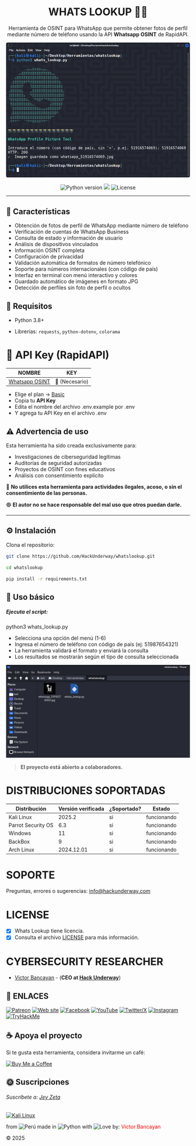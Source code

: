 <h1 align="center">WHATS LOOKUP 🕵️‍♂️</h1>

<p align="center">
  Herramienta de OSINT para WhatsApp que permite obtener fotos de perfil mediante número de teléfono usando la API <strong>Whatsapp OSINT</strong> de RapidAPI.
</p>

<p align="center">
  <img src="assets/whatslookup.png" title="WHATS LOOKUP" alt="WHATS LOOKUP" width="600"/>
</p>

<p align="center">
  <img src="https://img.shields.io/badge/Python-3.8+-3776AB?logo=python&logoColor=white" alt="Python version">
  <img src="https://img.shields.io/badge/RapidAPI-API-blue?logo=rapidapi&logoColor=white">
  <img src="https://img.shields.io/badge/License-MIT-green?logo=open-source-initiative&logoColor=white" alt="License">
</p>

---

## 🚀 Características

- Obtención de fotos de perfil de WhatsApp mediante número de teléfono
- Verificación de cuentas de WhatsApp Business
- Consulta de estado y información de usuario
- Análisis de dispositivos vinculados
- Información OSINT completa
- Configuración de privacidad
- Validación automática de formatos de número telefónico
- Soporte para números internacionales (con código de país)
- Interfaz en terminal con menú interactivo y colores
- Guardado automático de imágenes en formato JPG
- Detección de perfiles sin foto de perfil o ocultos

## 📌 Requisitos

- Python 3.8+

- Librerías: `requests`, `python-dotenv`, `colorama`

# 🔑 API Key (RapidAPI)

NOMBRE | KEY |
| ------------------- |-------------- |
| [Whatsapp OSINT](https://rapidapi.com/inutil-inutil-default/api/whatsapp-osint) |  🔑 (Necesario) |

- Elige el plan → [Basic](https://rapidapi.com/inutil-inutil-default/api/whatsapp-osint/pricing)
- Copia tu **API Key**
- Edita el nombre del archivo .env.example por .env
- Y agrega tu API Key en el archivo .env

## ⚠️ Advertencia de uso

Esta herramienta ha sido creada exclusivamente para:

- Investigaciones de ciberseguridad legítimas
- Auditorías de seguridad autorizadas
- Proyectos de OSINT con fines educativos
- Análisis con consentimiento explícito

🔴 **No utilices esta herramienta para actividades ilegales, acoso, o sin el consentimiento de las personas.**

🟢 **El autor no se hace responsable del mal uso que otros puedan darle.**

---
## ⚙️ Instalación

Clona el repositorio:

```bash
git clone https://github.com/HackUnderway/whatslookup.git
```
```bash
cd whatslookup
```
```bash
pip install -r requirements.txt
```

## 🐍 Uso básico 
##### Ejecuta el script:

python3 whats_lookup.py

- Selecciona una opción del menú (1-6)
- Ingresa el número de teléfono con código de país (ej: 51987654321)
- La herramienta validará el formato y enviará la consulta
- Los resultados se mostrarán según el tipo de consulta seleccionada

<p align="center">
  <img src="assets/result.png" title="Resultados" alt="Resultados" width="600"/>
</p>

> **El proyecto está abierto a colaboradores.**


# DISTRIBUCIONES SOPORTADAS
|Distribución | Versión verificada | 	¿Soportado? | 	Estado |
|--------------|--------------------|------|-------|
|Kali Linux| 2025.2| si| funcionando   |
|Parrot Security OS| 6.3| si | funcionando   |
|Windows| 11 | si | funcionando   |
|BackBox| 9 | si | funcionando   |
|Arch Linux| 2024.12.01 | si | funcionando   |

# SOPORTE
Preguntas, errores o sugerencias: info@hackunderway.com

# LICENSE
- [x] Whats Lookup tiene licencia.
- [x] Consulta el archivo [LICENSE](https://github.com/HackUnderway/whatslookup#MIT-1-ov-file) para más información.

# CYBERSECURITY RESEARCHER

* [Victor Bancayan](https://www.offsec.com/bug-bounty-program/) - (**CEO at [Hack Underway](https://hackunderway.com/)**) 

## 🔗 ENLACES
[![Patreon](https://img.shields.io/badge/patreon-000000?style=for-the-badge&logo=Patreon&logoColor=white)](https://www.patreon.com/c/HackUnderway)
[![Web site](https://img.shields.io/badge/Website-FF7139?style=for-the-badge&logo=firefox&logoColor=white)](https://hackunderway.com)
[![Facebook](https://img.shields.io/badge/Facebook-1877F2?style=for-the-badge&logo=facebook&logoColor=white)](https://www.facebook.com/HackUnderway)
[![YouTube](https://img.shields.io/badge/YouTube-FF0000?style=for-the-badge&logo=youtube&logoColor=white)](https://www.youtube.com/@JeyZetaOficial)
[![Twitter/X](https://img.shields.io/badge/Twitter/X-000000?style=for-the-badge&logo=x&logoColor=white)](https://x.com/JeyZetaOficial)
[![Instagram](https://img.shields.io/badge/Instagram-E4405F?style=for-the-badge&logo=instagram&logoColor=white)](https://instagram.com/hackunderway)
[![TryHackMe](https://img.shields.io/badge/TryHackMe-212C42?style=for-the-badge&logo=tryhackme&logoColor=white)](https://tryhackme.com/p/JeyZeta)

## ☕️ Apoya el proyecto

Si te gusta esta herramienta, considera invitarme un café:

[![Buy Me a Coffee](https://img.shields.io/badge/-Buy%20me%20a%20coffee-FFDD00?style=for-the-badge&logo=buy-me-a-coffee&logoColor=black)](https://www.buymeacoffee.com/hackunderway)

## 🌞 Suscripciones

###### Suscríbete a: [Jey Zeta](https://www.facebook.com/JeyZetaOficial/subscribe/)

[![Kali Linux](https://img.shields.io/badge/Kali_Linux-557C94?style=for-the-badge&logo=kalilinux&logoColor=white)](https://www.kali.org/)

from <img src="https://i.imgur.com/ngJCbSI.png" title="Perú"> made in <img src="https://i.imgur.com/NNfy2o6.png" title="Python"> with <img src="https://i.imgur.com/S86RzPA.png" title="Love"> by: <font color="red">Victor Bancayan</font>

© 2025